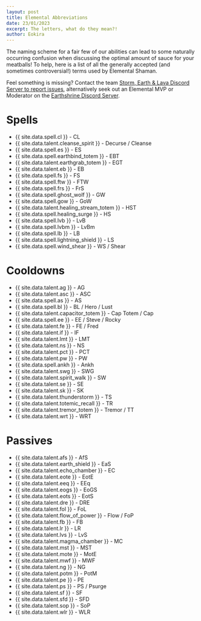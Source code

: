 ```yaml
---
layout: post
title: Elemental Abbreviations
date: 23/01/2023
excerpt: The letters, what do they mean?!
author: Eokira
---
```


The naming scheme for a fair few of our abilities can lead to some naturally occurring confusion when discussing the optimal amount of sauce for your meatballs!
To help, here is a list of all the generally accepted (and sometimes controversial!) terms used by Elemental Shaman.

Feel something is missing? 
Contact the team [Storm, Earth & Lava Discord Server to report issues](https://discord.gg/y5dUf3PWrU), 
alternatively seek out an Elemental MVP or Moderator on the [Earthshrine Discord Server](https://discord.gg/pGkPDzh7rP).

# Spells

- {{ site.data.spell.cl }} - CL
- {{ site.data.talent.cleanse_spirit }} - Decurse / Cleanse
- {{ site.data.spell.es }} - ES
- {{ site.data.spell.earthbind_totem }} - EBT
- {{ site.data.talent.earthgrab_totem }} - EGT
- {{ site.data.talent.eb }} - EB
- {{ site.data.spell.fs }} - FS
- {{ site.data.spell.ftw }} - FTW
- {{ site.data.spell.frs }} - FrS
- {{ site.data.spell.ghost_wolf }} - GW
- {{ site.data.spell.gow }} - GoW
- {{ site.data.talent.healing_stream_totem }} - HST
- {{ site.data.spell.healing_surge }} - HS
- {{ site.data.spell.lvb }} - LvB
- {{ site.data.spell.lvbm }} - LvBm
- {{ site.data.spell.lb }} - LB
- {{ site.data.spell.lightning_shield }} - LS
- {{ site.data.spell.wind_shear }} - WS / Shear

# Cooldowns

- {{ site.data.talent.ag }} - AG
- {{ site.data.talent.asc }} - ASC
- {{ site.data.spell.as }} - AS
- {{ site.data.spell.bl }} - BL / Hero / Lust
- {{ site.data.talent.capacitor_totem }} - Cap Totem / Cap
- {{ site.data.spell.ee }} - EE / Steve / Rocky
- {{ site.data.talent.fe }} - FE / Fred
- {{ site.data.talent.if }} - IF
- {{ site.data.talent.lmt }} - LMT
- {{ site.data.talent.ns }} - NS
- {{ site.data.talent.pct }} - PCT
- {{ site.data.talent.pw }} - PW
- {{ site.data.spell.ankh }} - Ankh
- {{ site.data.talent.swg }} - SWG
- {{ site.data.talent.spirit_walk }} - SW
- {{ site.data.talent.se }} - SE 
- {{ site.data.talent.sk }} - SK
- {{ site.data.talent.thunderstorm }} - TS
- {{ site.data.talent.totemic_recall }} - TR
- {{ site.data.talent.tremor_totem }} - Tremor / TT
- {{ site.data.talent.wrt }} - WRT

# Passives

- {{ site.data.talent.afs }} - AfS
- {{ site.data.talent.earth_shield }} - EaS 
- {{ site.data.talent.echo_chamber }} - EC
- {{ site.data.talent.eote }} - EotE
- {{ site.data.talent.eeq }} - EEq
- {{ site.data.talent.eogs }} - EoGS
- {{ site.data.talent.eots }} - EotS
- {{ site.data.talent.dre }} - DRE
- {{ site.data.talent.fol }} - FoL
- {{ site.data.talent.flow_of_power }} - Flow / FoP
- {{ site.data.talent.fb }} - FB
- {{ site.data.talent.lr }} - LR
- {{ site.data.talent.lvs }} - LvS
- {{ site.data.talent.magma_chamber }} - MC
- {{ site.data.talent.mst }} - MST
- {{ site.data.talent.mote }} - MotE
- {{ site.data.talent.mwf }} - MWF
- {{ site.data.talent.ng }} - NG
- {{ site.data.talent.potm }} - PotM
- {{ site.data.talent.pe }} - PE
- {{ site.data.talent.ps }} - PS / Psurge
- {{ site.data.talent.sf }} - SF
- {{ site.data.talent.sfd }} - SFD
- {{ site.data.talent.sop }} - SoP
- {{ site.data.talent.wlr }} - WLR

